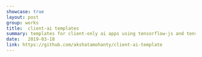 ```yaml
---
showcase: true
layout: post
group: works
title:  client-ai templates
summary: templates for client-only ai apps using tensorflow-js and tensorflow-lite
date:   2019-03-18
link: https://github.com/akshatamohanty/client-ai-template
---
```


